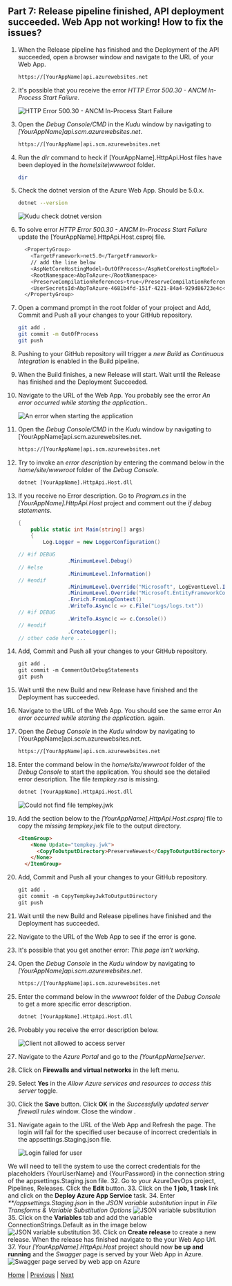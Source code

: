 ## Part 7: Release pipeline finished, API deployment succeeded. Web App not working! How to fix the issues?

  1. When the Release pipeline has finished and the Deployment of the API succeeded, open a browser window and navigate to the URL of your Web App.
  
      ```html
      https://[YourAppName]api.azurewebsites.net
      ```

  2. It's possible that you receive the error *HTTP Error 500.30 - ANCM In-Process Start Failure*.
  
      ![HTTP Error 500.30 - ANCM In-Process Start Failure](Images/HTTP_Error_500.30_ANCM_In_Process_Start_Failure.jpg)

  3. Open the *Debug Console/CMD* in the *Kudu* window by navigating to *[YourAppName]api.scm.azurewebsites.net*.

      ```html
      https://[YourAppName]api.scm.azurewebsites.net
      ```

  4. Run the *dir* command to heck if [YourAppName].HttpApi.Host files have been deployed in the *home\site\wwwroot* folder.

      ```bash
      dir
      ```

  5. Check the dotnet version of the Azure Web App. Should be 5.0.x.

      ```bash
      dotnet --version
      ```

      ![Kudu check dotnet version](Images/kudu_debug_console_check_dotnet_version.jpg)

  6. To solve error *HTTP Error 500.30 - ANCM In-Process Start Failure* update the [YourAppName].HttpApi.Host.csproj file.

      ```bash
        <PropertyGroup>
          <TargetFramework>net5.0</TargetFramework>
          // add the line below
          <AspNetCoreHostingModel>OutOfProcess</AspNetCoreHostingModel>
          <RootNamespace>AbpToAzure</RootNamespace>
          <PreserveCompilationReferences>true</PreserveCompilationReferences>
          <UserSecretsId>AbpToAzure-4681b4fd-151f-4221-84a4-929d86723e4c</UserSecretsId>
        </PropertyGroup>
      ```
  
  7. Open a command prompt in the root folder of your project and Add, Commit and Push all your changes to your GitHub repository.

      ```bash
      git add .
      git commit -m OutOfProcess
      git push
      ```

  8. Pushing to your GitHub repository will trigger a *new Build* as *Continuous Integration* is enabled in the Build pipeline.

  9. When the Build finishes, a new Release will start. Wait until the Release has finished and the Deployment Succeeded.
  
  10. Navigate to the URL of the Web App. You probably see the error *An error occurred while starting the application.*.

      ![An error when starting the application](Images/an_error_when_starting_the_application.jpg)
  
  11. Open the *Debug Console/CMD* in the *Kudu* window by navigating to [YourAppName]api.scm.azurewebsites.net.

      ```html
      https://[YourAppName]api.scm.azurewebsites.net
      ```

  12. Try to invoke an *error description* by entering the command below in the *home/site/wwwroot* folder of the *Debug Console*.

      ```html
      dotnet [YourAppName].HttpApi.Host.dll
      ```

  13. If you receive no Error description. Go to *Program.cs* in the *[YourAppName].HttpApi.Host* project and comment out the *if debug statements*.

      ```csharp public class Program
      {
          public static int Main(string[] args)
          {
              Log.Logger = new LoggerConfiguration()

      // #if DEBUG
                      .MinimumLevel.Debug()
      // #else
                      .MinimumLevel.Information()
      // #endif
                      .MinimumLevel.Override("Microsoft", LogEventLevel.Information)
                      .MinimumLevel.Override("Microsoft.EntityFrameworkCore", LogEventLevel.Warning)
                      .Enrich.FromLogContext()
                      .WriteTo.Async(c => c.File("Logs/logs.txt"))
      // #if DEBUG
                      .WriteTo.Async(c => c.Console())
      // #endif
                      .CreateLogger();
      // other code here ...
      ```

  14. Add, Commit and Push all your changes to your GitHub repository.

      ```html
      git add .
      git commit -m CommentOutDebugStatements
      git push
      ```

  15. Wait until the new Build and new Release have finished and the Deployment has succeeded.

  16. Navigate to the URL of the Web App. You should see the same error *An error occurred while starting the application.* again.
  
  17. Open the *Debug Console* in the *Kudu* window by navigating to [YourAppName]api.scm.azurewebsites.net.
  
      ```html
      https://[YourAppName]api.scm.azurewebsites.net
      ```
  
  18. Enter the command below in the *home/site/wwwroot* folder of the *Debug Console* to start the application.
      You should see the detailed error description. The file *tempkey.rsa* is missing.
  
      ```html
      dotnet [YourAppName].HttpApi.Host.dll
      ```

      ![Could not find file tempkey.jwk](Images/could_not_find_file_tempkey.jwk.jpg)

  19. Add the section below to the *[YourAppName].HttpApi.Host.csproj* file to copy the *missing tempkey.jwk* file to the output directory.

      ```html
      <ItemGroup>
          <None Update="tempkey.jwk">
            <CopyToOutputDirectory>PreserveNewest</CopyToOutputDirectory>
          </None>
        </ItemGroup>
      ```

  20. Add, Commit and Push all your changes to your GitHub repository.

      ```html
      git add .
      git commit -m CopyTempkeyJwkToOutputDirectory
      git push
      ```

  21. Wait until the new Build and Release pipelines have finished and the Deployment has succeeded.

  22. Navigate to the URL of the Web App to see if the error is gone.
  
  23. It's possible that you get another error: *This page isn’t working*.
  24. Open the *Debug Console* in the *Kudu* window by navigating to *[YourAppName]api.scm.azurewebsites.net*.

      ```html
      https://[YourAppName]api.scm.azurewebsites.net
      ```

  25. Enter the command below in the *wwwroot* folder of the *Debug Console* to get a more specific error description.
  
      ```html
      dotnet [YourAppName].HttpApi.Host.dll
      ```

  26. Probably you receive the error description below.
  
      ![Client not allowed to access server](Images/client_not_allowed_to_access_server.jpg)

  27. Navigate to the *Azure Portal* and go to the *[YourAppName]server*.

  28. Click on **Firewalls and virtual networks** in the left menu.
  29. Select **Yes** in the *Allow Azure services and resources to access this server* toggle.
  30. Click the **Save** button. Click **OK** in the *Successfully updated server firewall rules* window. Close the window .
  31. Navigate again to the URL of the Web App and Refresh the page. The login will fail for the specified user because of incorrect credentials in the appsettings.Staging.json file.

      ![Login failed for user](Images/login_failed_for_username.jpg)

   We will need to tell the system to use the correct credentials for the placeholders {YourUserName} and {YourPassword} in the connection string of the appsettings.Staging.json file.
  32. Go to your AzureDevOps project, Pipelines, Releases. Click the **Edit** button.
  33. Click on the **1 job, 1 task** link and click on the **Deploy Azure App Service** task.
  34. Enter _**/appsettings.Staging.json_ in the *JSON variable substitution* input in *File Transforms & Variable Substitution Options*
      ![JSON variable substitution](Images/json_variable_substitution.jpg)
  35. Click on the **Variables** tab and add the variable ConnectionStrings.Default as in the image below
      ![JSON variable substitution](Images/pipeline_variables_connection_string_with_correct_credentials.jpg)
  36. Click on **Create release** to create a new release. When the release has finished navigate to the your Web App Url.
  37. Your *[YourAppName].HttpApi.Host* project should now **be up and running** and the *Swagger* page is served by your Web App in Azure.
    ![Swagger page served by web app on Azure](Images/swagger_window.jpg)

[Home](./../../README.md) | [Previous](Tutorial/../../Part6/Part6.md) | [Next](Tutorial/../../Part8/Part8.md)
